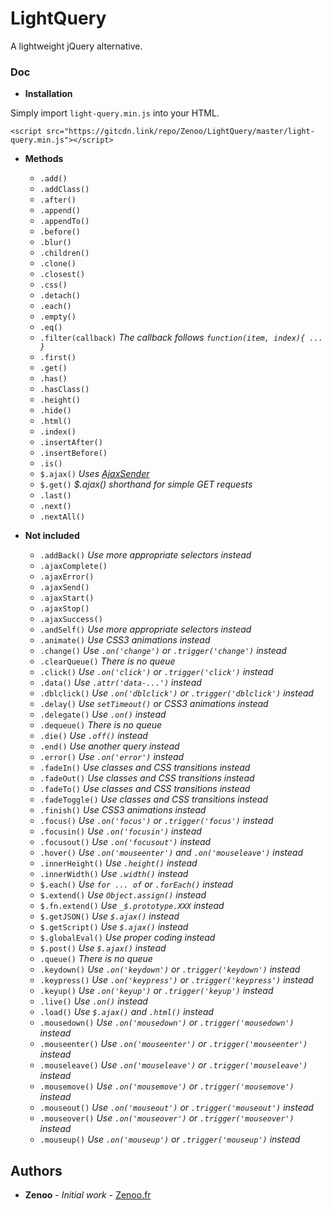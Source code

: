 # LightQuery

A lightweight jQuery alternative.

### Doc

* **Installation**

Simply import `light-query.min.js` into your HTML.
```
<script src="https://gitcdn.link/repo/Zenoo/LightQuery/master/light-query.min.js"></script>	
```

* **Methods**

  * `.add()`
  * `.addClass()`
  * `.after()`
  * `.append()`
  * `.appendTo()`
  * `.before()`
  * `.blur()`
  * `.children()`
  * `.clone()`
  * `.closest()`
  * `.css()`
  * `.detach()`
  * `.each()`
  * `.empty()`
  * `.eq()`
  * `.filter(callback)` *The callback follows `function(item, index){ ... }`*
  * `.first()`
  * `.get()`
  * `.has()`
  * `.hasClass()`
  * `.height()`
  * `.hide()`
  * `.html()`
  * `.index()`
  * `.insertAfter()`
  * `.insertBefore()`
  * `.is()`
  * `$.ajax()` *Uses [AjaxSender](https://github.com/Zenoo/ajax-sender)*
  * `$.get()` *$.ajax() shorthand for simple GET requests*
  * `.last()`
  * `.next()`
  * `.nextAll()`


* **Not included**

  * `.addBack()` *Use more appropriate selectors instead*
  * `.ajaxComplete()`
  * `.ajaxError()`
  * `.ajaxSend()`
  * `.ajaxStart()`
  * `.ajaxStop()`
  * `.ajaxSuccess()`
  * `.andSelf()` *Use more appropriate selectors instead*
  * `.animate()` *Use CSS3 animations instead*
  * `.change()` *Use `.on('change')` or `.trigger('change')` instead*
  * `.clearQueue()` *There is no queue*
  * `.click()` *Use `.on('click')` or `.trigger('click')` instead*
  * `.data()` *Use `.attr('data-...')` instead*
  * `.dblclick()` *Use `.on('dblclick')` or `.trigger('dblclick')` instead*
  * `.delay()` *Use `setTimeout()` or CSS3 animations instead*
  * `.delegate()` *Use `.on()` instead*
  * `.dequeue()` *There is no queue*
  * `.die()` *Use `.off()` instead*
  * `.end()` *Use another query instead*
  * `.error()` *Use `.on('error')` instead*
  * `.fadeIn()` *Use classes and CSS transitions instead*
  * `.fadeOut()` *Use classes and CSS transitions instead*
  * `.fadeTo()` *Use classes and CSS transitions instead*
  * `.fadeToggle()` *Use classes and CSS transitions instead*
  * `.finish()` *Use CSS3 animations instead*
  * `.focus()` *Use `.on('focus')` or `.trigger('focus')` instead*
  * `.focusin()` *Use `.on('focusin')` instead*
  * `.focusout()` *Use `.on('focusout')` instead*
  * `.hover()` *Use `.on('mouseenter')` and `.on('mouseleave')` instead*
  * `.innerHeight()` *Use `.height()` instead*
  * `.innerWidth()` *Use `.width()` instead*
  * `$.each()` *Use `for ... of` or `.forEach()` instead*
  * `$.extend()` *Use `Object.assign()` instead*
  * `$.fn.extend()` *Use `_$.prototype.XXX` instead*
  * `$.getJSON()` *Use `$.ajax()` instead*
  * `$.getScript()` *Use `$.ajax()` instead*
  * `$.globalEval()` *Use proper coding instead*
  * `$.post()` *Use `$.ajax()` instead*
  * `.queue()` *There is no queue*
  * `.keydown()` *Use `.on('keydown')` or `.trigger('keydown')` instead*
  * `.keypress()` *Use `.on('keypress')` or `.trigger('keypress')` instead*
  * `.keyup()` *Use `.on('keyup')` or `.trigger('keyup')` instead*
  * `.live()` *Use `.on()` instead*
  * `.load()` *Use `$.ajax()` and `.html()` instead*
  * `.mousedown()` *Use `.on('mousedown')` or `.trigger('mousedown')` instead*
  * `.mouseenter()` *Use `.on('mouseenter')` or `.trigger('mouseenter')` instead*
  * `.mouseleave()` *Use `.on('mouseleave')` or `.trigger('mouseleave')` instead*
  * `.mousemove()` *Use `.on('mousemove')` or `.trigger('mousemove')` instead*
  * `.mouseout()` *Use `.on('mouseout')` or `.trigger('mouseout')` instead*
  * `.mouseover()` *Use `.on('mouseover')` or `.trigger('mouseover')` instead*
  * `.mouseup()` *Use `.on('mouseup')` or `.trigger('mouseup')` instead*

## Authors

* **Zenoo** - *Initial work* - [Zenoo.fr](https://zenoo.fr)